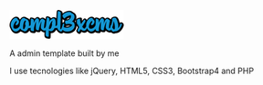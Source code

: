 ![Alt text](https://raw.githubusercontent.com/adevr/ar_cms/production/assets/img/logocms.png)

A admin template built by me

I use tecnologies like jQuery, HTML5, CSS3, Bootstrap4 and PHP



